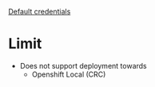 [Default credentials](https://ilum.cloud/docs/production/#default-passwords--credentials)

# Limit
- Does not support deployment towards
  - Openshift Local (CRC)
